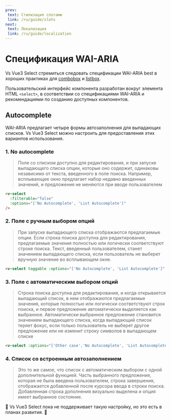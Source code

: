 ```yaml
---
prev:
 text: Стилизация слотами
 link: /ru/guide/slots
next:
 text: Локализация
 link: /ru/guide/localization
---
```


# Спецификация WAI-ARIA

Vs Vue3 Select стремиться следовать спецификации WAI-ARIA best в хороших практиках для 
[combobox](https://www.w3.org/WAI/ARIA/apg/patterns/combobox/) и
[listbox](https://www.w3.org/WAI/ARIA/apg/patterns/listbox/).

Пользовательский интерфейс компонента разработан вокруг элемента HTML `<select>`, в соответствии со спецификациями
WAI-ARIA и рекомендациями по созданию доступных компонентов.

## Autocomplete

WAI-ARIA предлагает четыре формы автозаполнения для выпадающих списков. Vs Vue3 Select можно настроить для 
предоставления этих вариантов использования.

### 1. No autocomplete

> Поле со списком доступно для редактирования, и при запуске выпадающего списка опции, которые оно 
> содержит, одинаковы независимо от текста, введенного в поле поиска. Например, всплывающее окно предлагает набор 
> недавно введенных значений, и предложения не меняются при вводе пользователем

   ```html
   <v-select
     :filterable="false"
     :options="['No Autocomplete', 'List Autocomplete']"
   />
   ```

   <v-select :filterable="false" :options="['No Autocomplete', 'List Autocomplete']" />

### 2. Поле с ручным выбором опций

   > При запуске выпадающего списка отображаются предлагаемые опции. Если строка поиска доступна для
   > редактирования, предлагаемые значения полностью или логически соответствуют строке поиска. Текст, введенный
   > пользователем, станет значением выпадающего списка, если пользователь не выберет вручную значение во всплывающем 
   > окне.

   ```html
   <v-select taggable :options="['No Autocomplete', 'List Autocomplete']" />
   ```

   <v-select taggable :options="['No Autocomplete', 'List Autocomplete']" />

### 3. Поле с автоматическим выбором опций

   > Строка поиска доступна для редактирования, и когда открывается выпадающий список, в нем отображаются предлагаемые
   > значения, которые полностью или логически соответствуют строк поиска, и первое предложение автоматически выделяется
   > как выбранное. Автоматически выбранное предложение становится значением выпадающего списка, когда выпадающий список
   > теряет фокус, если только пользователь не выберет другое предложение или не изменит строку символов в выпадающем
   > списке

   ```html
   <v-select :options="['Other case','No Autocomplete', 'List Autocomplete']" />
   ```

   <v-select :options="['Other Case','No Autocomplete', 'List Autocomplete']" />

### 4. Список со встроенным автозаполнением

   > Это то же самое, что список с автоматическим выбором с одной дополнительной функцией. Часть выбранного предложения,
   > которая не была введена пользователем, строка завершения, отображается добавленной после курсора ввода в строки 
   > поиска. Добавленная строка дополнения визуально выделена и опция имеет выбранное состояние.

   🚧 Vs Vue3 Select пока не поддерживает такую настройку, но это есть в планах развития. 🚧
